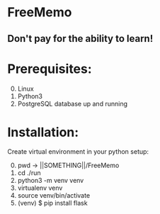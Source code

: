 # FreeMemo

## Don't pay for the ability to learn!

# Prerequisites:
0. Linux
1. Python3
2. PostgreSQL database up and running





# Installation:
Create virtual environment in your python setup:

0. pwd
-> ||SOMETHING||/FreeMemo  
1. cd ./run
2. python3 -m venv venv
3. virtualenv venv
4. source venv/bin/activate
5. (venv) $ pip install flask
